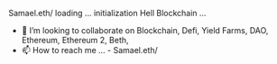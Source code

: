 Samael.eth/
loading ...
initialization Hell Blockchain ...
- 💞️ I’m looking to collaborate on Blockchain, Defi, Yield Farms, DAO, Ethereum, Ethereum 2, Beth, 
- 📫 How to reach me ... - Samael.eth/

<!---
Samael (Hebrew: סַמָּאֵל‎, Sammāʾēl, 'Venom of God, Poison of God' or 'Blindness of God, Left Hand of God'; Arabic: سمسمائيل‎, Samsama'il or سمائل‎, Samail; alternatively Smil, Samil, or Samiel) is an archangel in Talmudic and post-Talmudic lore; a figure who is the accuser (Ha-Satan), seducer, and destroyer (Mashhit).
--->
